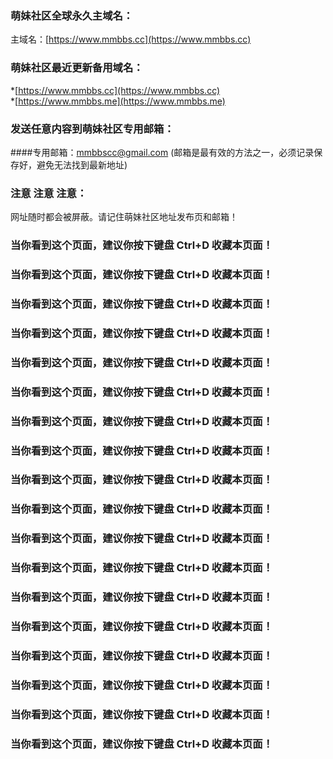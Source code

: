### 萌妹社区全球永久主域名：
主域名：[https://www.mmbbs.cc](https://www.mmbbs.cc)  

### 萌妹社区最近更新备用域名：
*[https://www.mmbbs.cc](https://www.mmbbs.cc)  
*[https://www.mmbbs.me](https://www.mmbbs.me)  

### 发送任意内容到萌妹社区专用邮箱：
####专用邮箱：mmbbscc@gmail.com 
(邮箱是最有效的方法之一，必须记录保存好，避免无法找到最新地址)

### 注意 注意 注意：
网址随时都会被屏蔽。请记住萌妹社区地址发布页和邮箱！


### 当你看到这个页面，建议你按下键盘 Ctrl+D 收藏本页面！ 
### 当你看到这个页面，建议你按下键盘 Ctrl+D 收藏本页面！ 
### 当你看到这个页面，建议你按下键盘 Ctrl+D 收藏本页面！ 
### 当你看到这个页面，建议你按下键盘 Ctrl+D 收藏本页面！ 
### 当你看到这个页面，建议你按下键盘 Ctrl+D 收藏本页面！ 
### 当你看到这个页面，建议你按下键盘 Ctrl+D 收藏本页面！ 
### 当你看到这个页面，建议你按下键盘 Ctrl+D 收藏本页面！ 
### 当你看到这个页面，建议你按下键盘 Ctrl+D 收藏本页面！ 
### 当你看到这个页面，建议你按下键盘 Ctrl+D 收藏本页面！ 
### 当你看到这个页面，建议你按下键盘 Ctrl+D 收藏本页面！ 
### 当你看到这个页面，建议你按下键盘 Ctrl+D 收藏本页面！ 
### 当你看到这个页面，建议你按下键盘 Ctrl+D 收藏本页面！ 
### 当你看到这个页面，建议你按下键盘 Ctrl+D 收藏本页面！ 
### 当你看到这个页面，建议你按下键盘 Ctrl+D 收藏本页面！ 
### 当你看到这个页面，建议你按下键盘 Ctrl+D 收藏本页面！ 
### 当你看到这个页面，建议你按下键盘 Ctrl+D 收藏本页面！ 
### 当你看到这个页面，建议你按下键盘 Ctrl+D 收藏本页面！ 
### 当你看到这个页面，建议你按下键盘 Ctrl+D 收藏本页面！ 
